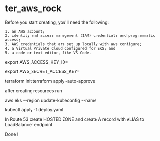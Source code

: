 # ter_aws_rock

Before you start creating, you'll need the following:

    1. an AWS account;
    2. identity and access management (IAM) credentials and programmatic access;
    3. AWS credentials that are set up locally with aws configure;
    4. a Virtual Private Cloud configured for EKS; and
    5. a code or text editor, like VS Code.

export AWS_ACCESS_KEY_ID=<key-id> 
    
export AWS_SECRET_ACCESS_KEY=<secret-key>
    
terraform init
terraform apply -auto-approve
    
after creating resources run
    
aws eks --region <region> update-kubeconfig --name <cluster-name>

kubectl apply -f deploy.yaml
    
In Route 53 create HOSTED ZONE and create A record with ALIAS to LoadBalancer endpoint
    
Done !
